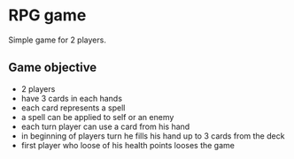 RPG game
========
Simple game for 2 players.

Game objective
--------------
  * 2 players
  * have 3 cards in each hands
  * each card represents a spell
  * a spell can be applied to self or an enemy
  * each turn player can use a card from his hand
  * in beginning of players turn he fills his hand up to 3 cards from the deck
  * first player who loose of his health points looses the game